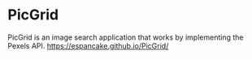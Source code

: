# PicGrid
 PicGrid is an image search application that works by implementing the Pexels API.
https://espancake.github.io/PicGrid/
